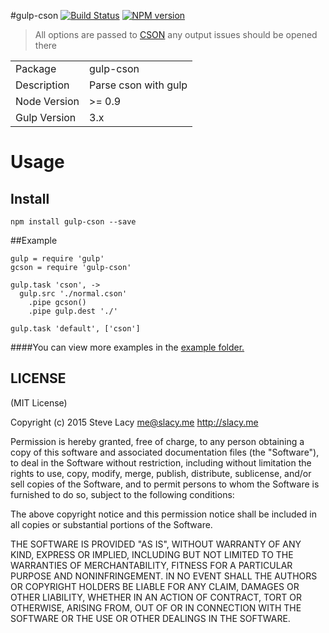 #gulp-cson
[![Build Status](https://travis-ci.org/stevelacy/gulp-cson.png?branch=master)](https://travis-ci.org/stevelacy/gulp-cson)
[![NPM version](https://badge.fury.io/js/gulp-cson.png)](http://badge.fury.io/js/gulp-cson)

>  All options are passed to [CSON](https://github.com/bevry/cson) any output issues should be opened there

<table>
<tr> 
<td>Package</td><td>gulp-cson</td>
</tr>
<tr>
<td>Description</td>
<td>Parse cson with gulp</td>
</tr>
<tr>
<td>Node Version</td>
<td>>= 0.9</td>
</tr>
<tr>
<td>Gulp Version</td>
<td>3.x</td>
</tr>
</table>

# Usage

## Install

```
npm install gulp-cson --save
```
##Example

```coffee-script
gulp = require 'gulp'
gcson = require 'gulp-cson'

gulp.task 'cson', ->
  gulp.src './normal.cson'
    .pipe gcson()
    .pipe gulp.dest './'

gulp.task 'default', ['cson']
```

####You can view more examples in the [example folder.](https://github.com/stevelacy/gulp-cson/tree/master/examples)



## LICENSE

(MIT License)

Copyright (c) 2015 Steve Lacy <me@slacy.me> http://slacy.me

Permission is hereby granted, free of charge, to any person obtaining
a copy of this software and associated documentation files (the
"Software"), to deal in the Software without restriction, including
without limitation the rights to use, copy, modify, merge, publish,
distribute, sublicense, and/or sell copies of the Software, and to
permit persons to whom the Software is furnished to do so, subject to
the following conditions:

The above copyright notice and this permission notice shall be
included in all copies or substantial portions of the Software.

THE SOFTWARE IS PROVIDED "AS IS", WITHOUT WARRANTY OF ANY KIND,
EXPRESS OR IMPLIED, INCLUDING BUT NOT LIMITED TO THE WARRANTIES OF
MERCHANTABILITY, FITNESS FOR A PARTICULAR PURPOSE AND
NONINFRINGEMENT. IN NO EVENT SHALL THE AUTHORS OR COPYRIGHT HOLDERS BE
LIABLE FOR ANY CLAIM, DAMAGES OR OTHER LIABILITY, WHETHER IN AN ACTION
OF CONTRACT, TORT OR OTHERWISE, ARISING FROM, OUT OF OR IN CONNECTION
WITH THE SOFTWARE OR THE USE OR OTHER DEALINGS IN THE SOFTWARE.
